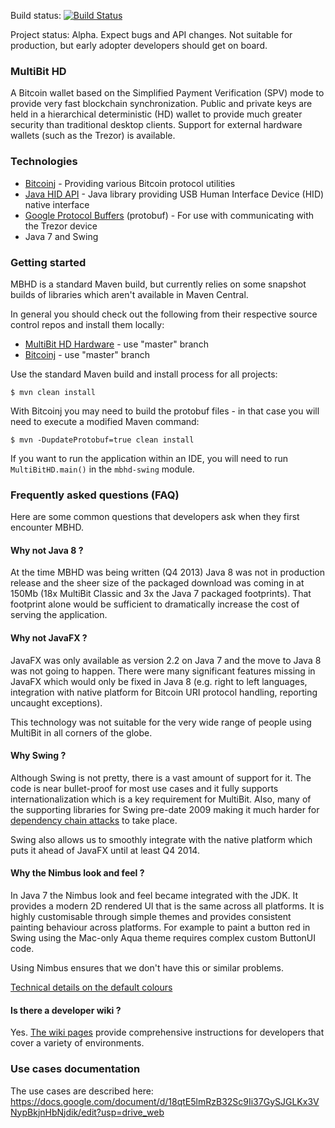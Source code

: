 Build status: [![Build Status](https://travis-ci.org/bitcoin-solutions/multibit-hd.png?branch=master)](https://travis-ci.org/bitcoin-solutions/multibit-hd)

Project status: Alpha. Expect bugs and API changes. Not suitable for production, but early adopter developers should get on board.

### MultiBit HD

A Bitcoin wallet based on the Simplified Payment Verification (SPV) mode to provide very fast blockchain synchronization.
Public and private keys are held in a hierarchical deterministic (HD) wallet to provide much greater security than traditional
desktop clients. Support for external hardware wallets (such as the Trezor) is available.

### Technologies

* [Bitcoinj](https://code.google.com/p/bitcoinj/) - Providing various Bitcoin protocol utilities
* [Java HID API](https://code.google.com/p/javahidapi/) - Java library providing USB Human Interface Device (HID) native interface
* [Google Protocol Buffers](https://code.google.com/p/protobuf/) (protobuf) - For use with communicating with the Trezor device
* Java 7 and Swing

### Getting started

MBHD is a standard Maven build, but currently relies on some snapshot builds of libraries which aren't available in Maven Central.

In general you should check out the following from their respective source control repos and install them locally:

 * [MultiBit HD Hardware](https://github.com/bitcoin-solutions/mbhd-hardware) - use "master" branch
 * [Bitcoinj](https://code.google.com/p/bitcoinj/) - use "master" branch

Use the standard Maven build and install process for all projects:

```
$ mvn clean install
```

With Bitcoinj you may need to build the protobuf files - in that case you will need to execute a modified Maven command:

```
$ mvn -DupdateProtobuf=true clean install
```

If you want to run the application within an IDE, you will need to run `MultiBitHD.main()` in the `mbhd-swing` module.

### Frequently asked questions (FAQ)

Here are some common questions that developers ask when they first encounter MBHD.

#### Why not Java 8 ?

At the time MBHD was being written (Q4 2013) Java 8 was not in production release and the sheer size of the packaged download
was coming in at 150Mb (18x MultiBit Classic and 3x the Java 7 packaged footprints). That footprint alone would be sufficient
to dramatically increase the cost of serving the application.

#### Why not JavaFX ?

JavaFX was only available as version 2.2 on Java 7 and the move to Java 8 was not going to happen. There were many significant
features missing in JavaFX which would only be fixed in Java 8 (e.g. right to left languages, integration with native platform
for Bitcoin URI protocol handling, reporting uncaught exceptions).

This technology was not suitable for the very wide range of people using MultiBit in all corners of the globe.

#### Why Swing ?

Although Swing is not pretty, there is a vast amount of support for it. The code is near bullet-proof for most use cases and it
fully supports internationalization which is a key requirement for MultiBit. Also, many of the supporting libraries for Swing
pre-date 2009 making it much harder for [dependency chain attacks](http://gary-rowe.com/agilestack/2013/07/03/preventing-dependency-chain-attacks-in-maven/) to take place.

Swing also allows us to smoothly integrate with the native platform which puts it ahead of JavaFX until at least Q4 2014.

#### Why the Nimbus look and feel ?

In Java 7 the Nimbus look and feel became integrated with the JDK. It provides a modern 2D rendered UI that is the same across
all platforms. It is highly customisable through simple themes and provides consistent painting behaviour across platforms. For
example to paint a button red in Swing using the Mac-only Aqua theme requires complex custom ButtonUI code.

Using Nimbus ensures that we don't have this or similar problems.

[Technical details on the default colours](http://docs.oracle.com/javase/tutorial/uiswing/lookandfeel/_nimbusDefaults.html#primary)

#### Is there a developer wiki ?

Yes. [The wiki pages](https://github.com/bitcoin-solutions/multibit-hd/wiki/_pages) provide comprehensive instructions for
developers that cover a variety of environments.

### Use cases documentation

The use cases are described here:
https://docs.google.com/document/d/18qtE5lmRzB32Sc9Ii37GySJGLKx3VNypBkjnHbNjdik/edit?usp=drive_web
